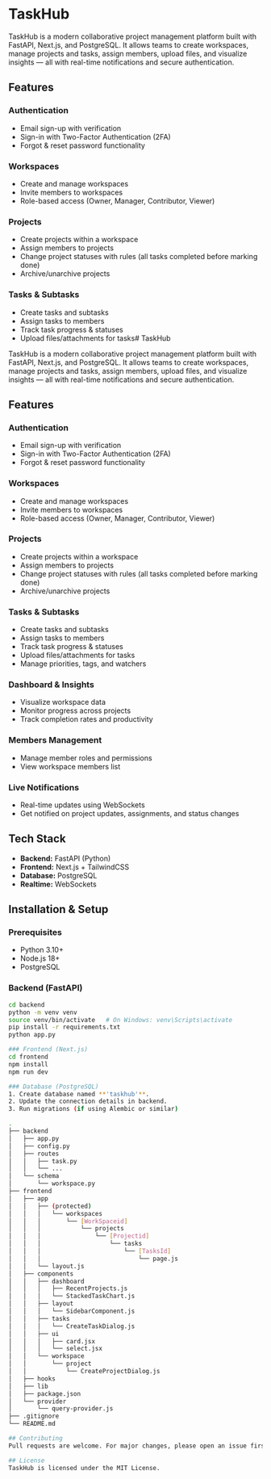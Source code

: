 # TaskHub

TaskHub is a modern collaborative project management platform built with FastAPI, Next.js, and PostgreSQL. It allows teams to create workspaces, manage projects and tasks, assign members, upload files, and visualize insights — all with real-time notifications and secure authentication.

## Features

### Authentication

* Email sign-up with verification
* Sign-in with Two-Factor Authentication (2FA)
* Forgot & reset password functionality

### Workspaces

* Create and manage workspaces
* Invite members to workspaces
* Role-based access (Owner, Manager, Contributor, Viewer)

### Projects

* Create projects within a workspace
* Assign members to projects
* Change project statuses with rules (all tasks completed before marking done)
* Archive/unarchive projects

### Tasks & Subtasks

* Create tasks and subtasks
* Assign tasks to members
* Track task progress & statuses
* Upload files/attachments for tasks# TaskHub

TaskHub is a modern collaborative project management platform built with FastAPI, Next.js, and PostgreSQL. It allows teams to create workspaces, manage projects and tasks, assign members, upload files, and visualize insights — all with real-time notifications and secure authentication.

## Features

### Authentication

* Email sign-up with verification
* Sign-in with Two-Factor Authentication (2FA)
* Forgot & reset password functionality

### Workspaces

* Create and manage workspaces
* Invite members to workspaces
* Role-based access (Owner, Manager, Contributor, Viewer)

### Projects

* Create projects within a workspace
* Assign members to projects
* Change project statuses with rules (all tasks completed before marking done)
* Archive/unarchive projects

### Tasks & Subtasks

* Create tasks and subtasks
* Assign tasks to members
* Track task progress & statuses
* Upload files/attachments for tasks
* Manage priorities, tags, and watchers

### Dashboard & Insights

* Visualize workspace data
* Monitor progress across projects
* Track completion rates and productivity

### Members Management

* Manage member roles and permissions
* View workspace members list

### Live Notifications

* Real-time updates using WebSockets
* Get notified on project updates, assignments, and status changes

## Tech Stack

* **Backend:** FastAPI (Python)
* **Frontend:** Next.js + TailwindCSS
* **Database:** PostgreSQL
* **Realtime:** WebSockets

## Installation & Setup

### Prerequisites

* Python 3.10+
* Node.js 18+
* PostgreSQL

### Backend (FastAPI)

```bash
cd backend
python -m venv venv
source venv/bin/activate   # On Windows: venv\Scripts\activate
pip install -r requirements.txt
python app.py

### Frontend (Next.js)
cd frontend
npm install
npm run dev

### Database (PostgreSQL)
1. Create database named **'taskhub'**.
2. Update the connection details in backend.
3. Run migrations (if using Alembic or similar)

.
├── backend
│   ├── app.py
│   ├── config.py
│   ├── routes
│   │   ├── task.py
│   │   └── ...
│   └── schema
│       └── workspace.py
├── frontend
│   ├── app
│   │   ├── (protected)
│   │   │   └── workspaces
│   │   │       └── [WorkSpaceid]
│   │   │           └── projects
│   │   │               └── [Projectid]
│   │   │                   └── tasks
│   │   │                       └── [TasksId]
│   │   │                           └── page.js
│   │   └── layout.js
│   ├── components
│   │   ├── dashboard
│   │   │   ├── RecentProjects.js
│   │   │   └── StackedTaskChart.js
│   │   ├── layout
│   │   │   └── SidebarComponent.js
│   │   ├── tasks
│   │   │   └── CreateTaskDialog.js
│   │   ├── ui
│   │   │   ├── card.jsx
│   │   │   └── select.jsx
│   │   └── workspace
│   │       └── project
│   │           └── CreateProjectDialog.js
│   ├── hooks
│   ├── lib
│   ├── package.json
│   └── provider
│       └── query-provider.js
├── .gitignore
└── README.md

## Contributing
Pull requests are welcome. For major changes, please open an issue first to discuss what you’d like to change.

## License
TaskHub is licensed under the MIT License.
